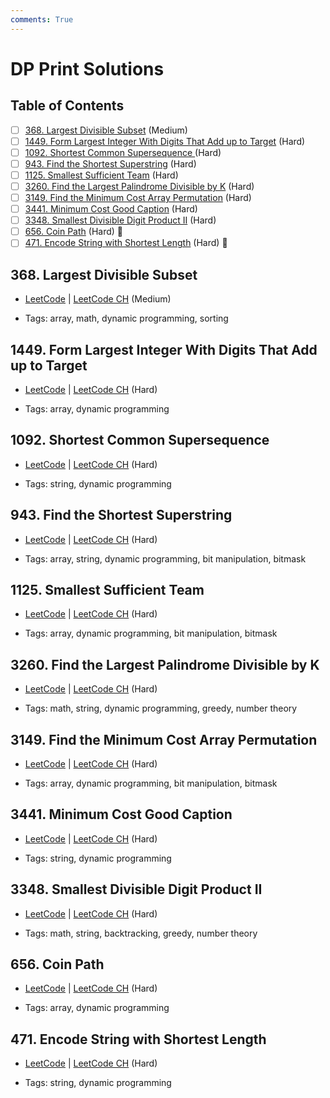 ```yaml
---
comments: True
---
```


# DP Print Solutions

## Table of Contents

- [ ] [368. Largest Divisible Subset](https://leetcode.cn/problems/largest-divisible-subset/) (Medium)
- [ ] [1449. Form Largest Integer With Digits That Add up to Target](https://leetcode.cn/problems/form-largest-integer-with-digits-that-add-up-to-target/) (Hard)
- [ ] [1092. Shortest Common Supersequence ](https://leetcode.cn/problems/shortest-common-supersequence/) (Hard)
- [ ] [943. Find the Shortest Superstring](https://leetcode.cn/problems/find-the-shortest-superstring/) (Hard)
- [ ] [1125. Smallest Sufficient Team](https://leetcode.cn/problems/smallest-sufficient-team/) (Hard)
- [ ] [3260. Find the Largest Palindrome Divisible by K](https://leetcode.cn/problems/find-the-largest-palindrome-divisible-by-k/) (Hard)
- [ ] [3149. Find the Minimum Cost Array Permutation](https://leetcode.cn/problems/find-the-minimum-cost-array-permutation/) (Hard)
- [ ] [3441. Minimum Cost Good Caption](https://leetcode.cn/problems/minimum-cost-good-caption/) (Hard)
- [ ] [3348. Smallest Divisible Digit Product II](https://leetcode.cn/problems/smallest-divisible-digit-product-ii/) (Hard)
- [ ] [656. Coin Path](https://leetcode.cn/problems/coin-path/) (Hard) 👑
- [ ] [471. Encode String with Shortest Length](https://leetcode.cn/problems/encode-string-with-shortest-length/) (Hard) 👑

## 368. Largest Divisible Subset

-   [LeetCode](https://leetcode.com/problems/largest-divisible-subset/) | [LeetCode CH](https://leetcode.cn/problems/largest-divisible-subset/) (Medium)

-   Tags: array, math, dynamic programming, sorting
## 1449. Form Largest Integer With Digits That Add up to Target

-   [LeetCode](https://leetcode.com/problems/form-largest-integer-with-digits-that-add-up-to-target/) | [LeetCode CH](https://leetcode.cn/problems/form-largest-integer-with-digits-that-add-up-to-target/) (Hard)

-   Tags: array, dynamic programming
## 1092. Shortest Common Supersequence 

-   [LeetCode](https://leetcode.com/problems/shortest-common-supersequence/) | [LeetCode CH](https://leetcode.cn/problems/shortest-common-supersequence/) (Hard)

-   Tags: string, dynamic programming
## 943. Find the Shortest Superstring

-   [LeetCode](https://leetcode.com/problems/find-the-shortest-superstring/) | [LeetCode CH](https://leetcode.cn/problems/find-the-shortest-superstring/) (Hard)

-   Tags: array, string, dynamic programming, bit manipulation, bitmask
## 1125. Smallest Sufficient Team

-   [LeetCode](https://leetcode.com/problems/smallest-sufficient-team/) | [LeetCode CH](https://leetcode.cn/problems/smallest-sufficient-team/) (Hard)

-   Tags: array, dynamic programming, bit manipulation, bitmask
## 3260. Find the Largest Palindrome Divisible by K

-   [LeetCode](https://leetcode.com/problems/find-the-largest-palindrome-divisible-by-k/) | [LeetCode CH](https://leetcode.cn/problems/find-the-largest-palindrome-divisible-by-k/) (Hard)

-   Tags: math, string, dynamic programming, greedy, number theory
## 3149. Find the Minimum Cost Array Permutation

-   [LeetCode](https://leetcode.com/problems/find-the-minimum-cost-array-permutation/) | [LeetCode CH](https://leetcode.cn/problems/find-the-minimum-cost-array-permutation/) (Hard)

-   Tags: array, dynamic programming, bit manipulation, bitmask
## 3441. Minimum Cost Good Caption

-   [LeetCode](https://leetcode.com/problems/minimum-cost-good-caption/) | [LeetCode CH](https://leetcode.cn/problems/minimum-cost-good-caption/) (Hard)

-   Tags: string, dynamic programming
## 3348. Smallest Divisible Digit Product II

-   [LeetCode](https://leetcode.com/problems/smallest-divisible-digit-product-ii/) | [LeetCode CH](https://leetcode.cn/problems/smallest-divisible-digit-product-ii/) (Hard)

-   Tags: math, string, backtracking, greedy, number theory
## 656. Coin Path

-   [LeetCode](https://leetcode.com/problems/coin-path/) | [LeetCode CH](https://leetcode.cn/problems/coin-path/) (Hard)

-   Tags: array, dynamic programming
## 471. Encode String with Shortest Length

-   [LeetCode](https://leetcode.com/problems/encode-string-with-shortest-length/) | [LeetCode CH](https://leetcode.cn/problems/encode-string-with-shortest-length/) (Hard)

-   Tags: string, dynamic programming
